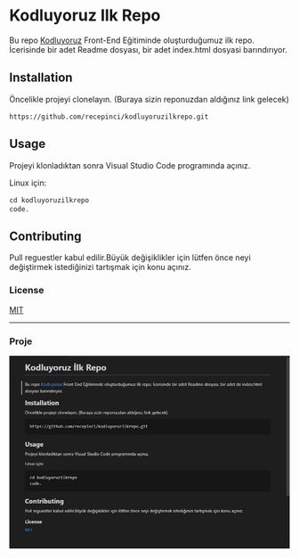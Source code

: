 # **Kodluyoruz Ilk Repo**
Bu repo [Kodluyoruz](https:/https://www.patika.dev/tr)
Front-End Eğitiminde oluşturduğumuz ilk repo. İcerisinde bir adet Readme dosyası, bir adet index.html dosyasi barındırıyor.
## **Installation**
Öncelikle projeyi clonelayın. (Buraya sizin reponuzdan aldığınız link gelecek)

```
https://github.com/recepinci/kodluyoruzilkrepo.git
```
## **Usage**
Projeyi klonladıktan sonra Visual Studio Code programında açınız.

Linux için:
```
cd kodluyoruzilkrepo
code.
```
## **Contributing**
Pull reguestler kabul edilir.Büyük değişiklikler için lütfen önce neyi değiştirmek istediğinizi tartışmak için konu açınız.

### **License**

[MIT](https://choosealicense.com/licenses/mit/)

---
### **Proje**
![Lorem ipsum](https://raw.githubusercontent.com/recepinci/kodluyoruzilkrepo/main/Readme.JPG)



